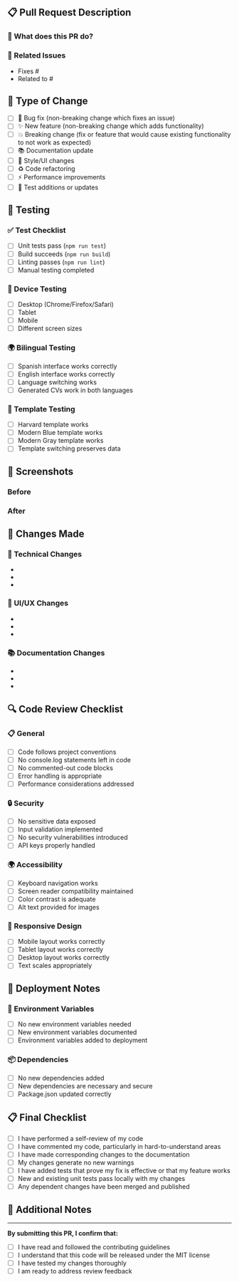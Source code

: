 ## 📋 Pull Request Description

### 🎯 What does this PR do?
<!-- Provide a clear and concise description of what this PR accomplishes -->

### 🔗 Related Issues
<!-- Link to related issues using "Fixes #123" or "Closes #123" -->
- Fixes #
- Related to #

## 🔄 Type of Change
<!-- Mark the type of change with an "x" -->
- [ ] 🐛 Bug fix (non-breaking change which fixes an issue)
- [ ] ✨ New feature (non-breaking change which adds functionality)
- [ ] 💥 Breaking change (fix or feature that would cause existing functionality to not work as expected)
- [ ] 📚 Documentation update
- [ ] 🎨 Style/UI changes
- [ ] ♻️ Code refactoring
- [ ] ⚡ Performance improvements
- [ ] 🧪 Test additions or updates

## 🧪 Testing
<!-- Describe the tests you ran and how to reproduce them -->

### ✅ Test Checklist
- [ ] Unit tests pass (`npm run test`)
- [ ] Build succeeds (`npm run build`)
- [ ] Linting passes (`npm run lint`)
- [ ] Manual testing completed

### 📱 Device Testing
- [ ] Desktop (Chrome/Firefox/Safari)
- [ ] Tablet
- [ ] Mobile
- [ ] Different screen sizes

### 🌍 Bilingual Testing
- [ ] Spanish interface works correctly
- [ ] English interface works correctly
- [ ] Language switching works
- [ ] Generated CVs work in both languages

### 🎨 Template Testing
- [ ] Harvard template works
- [ ] Modern Blue template works
- [ ] Modern Gray template works
- [ ] Template switching preserves data

## 📸 Screenshots
<!-- Add screenshots for UI changes -->

### Before
<!-- Screenshot of the current state -->

### After
<!-- Screenshot of the new state -->

## 📝 Changes Made
<!-- List the specific changes made in this PR -->

### 🔧 Technical Changes
- 
- 
- 

### 🎨 UI/UX Changes
- 
- 
- 

### 📚 Documentation Changes
- 
- 
- 

## 🔍 Code Review Checklist

### 📋 General
- [ ] Code follows project conventions
- [ ] No console.log statements left in code
- [ ] No commented-out code blocks
- [ ] Error handling is appropriate
- [ ] Performance considerations addressed

### 🔒 Security
- [ ] No sensitive data exposed
- [ ] Input validation implemented
- [ ] No security vulnerabilities introduced
- [ ] API keys properly handled

### 🌍 Accessibility
- [ ] Keyboard navigation works
- [ ] Screen reader compatibility maintained
- [ ] Color contrast is adequate
- [ ] Alt text provided for images

### 📱 Responsive Design
- [ ] Mobile layout works correctly
- [ ] Tablet layout works correctly
- [ ] Desktop layout works correctly
- [ ] Text scales appropriately

## 🚀 Deployment Notes
<!-- Any special considerations for deployment -->

### 🔧 Environment Variables
- [ ] No new environment variables needed
- [ ] New environment variables documented
- [ ] Environment variables added to deployment

### 📦 Dependencies
- [ ] No new dependencies added
- [ ] New dependencies are necessary and secure
- [ ] Package.json updated correctly

## 📋 Final Checklist
- [ ] I have performed a self-review of my code
- [ ] I have commented my code, particularly in hard-to-understand areas
- [ ] I have made corresponding changes to the documentation
- [ ] My changes generate no new warnings
- [ ] I have added tests that prove my fix is effective or that my feature works
- [ ] New and existing unit tests pass locally with my changes
- [ ] Any dependent changes have been merged and published

## 🤝 Additional Notes
<!-- Any additional information that reviewers should know -->

---

**By submitting this PR, I confirm that:**
- [ ] I have read and followed the contributing guidelines
- [ ] I understand that this code will be released under the MIT license
- [ ] I have tested my changes thoroughly
- [ ] I am ready to address review feedback
